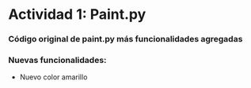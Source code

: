 # Actividad 1: Paint.py
### Código original de paint.py más funcionalidades agregadas
### Nuevas funcionalidades:
- Nuevo color amarillo

